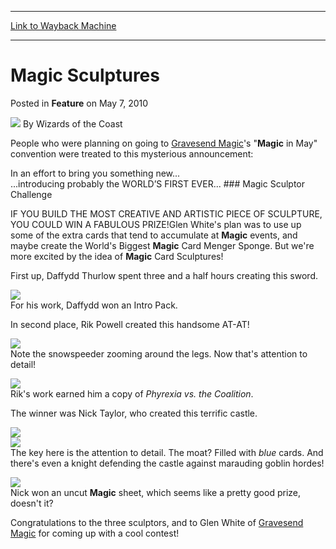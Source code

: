 
---
[Link to Wayback Machine](https://web.archive.org/web/20220120010100/https://magic.wizards.com/en/articles/archive/feature/magic-sculptures-2010-05-07)

[_metadata_:wayback_url]:- "https://magic.wizards.com/en/articles/archive/feature/magic-sculptures-2010-05-07"
[_metadata_:wayback_raw_url]:- "https://web.archive.org/web/20220120010100id_/https://magic.wizards.com/en/articles/archive/feature/magic-sculptures-2010-05-07"
[_metadata_:wayback_capture_timestamp]:- "2022-01-20 01:01:00+00:00"
[_metadata_:description]:- "People who were planning on going to Gravesend Magic's `Magic in May` convention were treated to this mysterious announcement:In an effort to bring you something new... ...introducing probably the WORLD’S FIRST EVER... Magic Sculptor Challenge IF YOU BUILD THE MOST CREATIVE AND ARTISTIC PIECE OF SCULPTURE, YOU COULD WIN A FABULOUS PRIZE!Glen White's plan was to use up some of"
[_metadata_:generator]:- "Drupal 7 (http://drupal.org)"
[_metadata_:publish_date]:- "2010-05-07"
---


**Magic** Sculptures
====================



 Posted in **Feature**
 on May 7, 2010 






![](https://media.magic.wizards.com/styles/auth_small/public/images/person/wizards_author.jpg)
By Wizards of the Coast











People who were planning on going to [Gravesend Magic](http://www.gravesendmagic.co.uk/)'s "**Magic** in May" convention were treated to this mysterious announcement:

In an effort to bring you something new...  
 ...introducing probably the WORLD’S FIRST EVER... ### Magic Sculptor Challenge

 IF YOU BUILD THE MOST CREATIVE AND ARTISTIC PIECE OF SCULPTURE, YOU COULD WIN A FABULOUS PRIZE!Glen White's plan was to use up some of the extra cards that tend to accumulate at **Magic** events, and maybe create the World's Biggest **Magic** Card Menger Sponge. But we're more excited by the idea of **Magic** Card Sculptures!

First up, Daffydd Thurlow spent three and a half hours creating this sword.

![](https://media.magic.wizards.com/image_legacy_migration/mtg/images/daily/activity/da445_sword.jpg)  
For his work, Daffydd won an Intro Pack.

In second place, Rik Powell created this handsome AT-AT!

![](https://media.magic.wizards.com/image_legacy_migration/mtg/images/daily/activity/da445_at-at.jpg)  
Note the snowspeeder zooming around the legs. Now that's attention to detail!

![](https://media.magic.wizards.com/image_legacy_migration/mtg/images/daily/activity/da445_snowspeeder.jpg)  
Rik's work earned him a copy of *Phyrexia vs. the Coalition*.

The winner was Nick Taylor, who created this terrific castle.

![](https://media.magic.wizards.com/image_legacy_migration/mtg/images/daily/activity/da445_castle.jpg)  
![](https://media.magic.wizards.com/image_legacy_migration/mtg/images/daily/activity/da445_castle2.jpg)  
The key here is the attention to detail. The moat? Filled with *blue* cards. And there's even a knight defending the castle against marauding goblin hordes!

![](https://media.magic.wizards.com/image_legacy_migration/mtg/images/daily/activity/da445_knightgoblin.jpg)  
Nick won an uncut **Magic** sheet, which seems like a pretty good prize, doesn't it?

Congratulations to the three sculptors, and to Glen White of [Gravesend Magic](http://www.gravesendmagic.co.uk/) for coming up with a cool contest!







